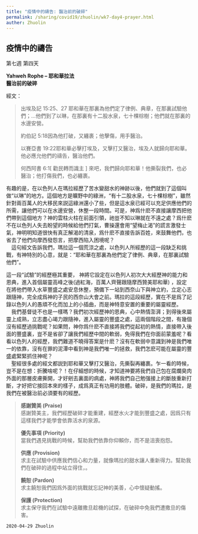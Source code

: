 ```yaml
---
title: "疫情中的禱告: 醫治前的破碎"
permalink: /sharing/covid19/zhuolin/wk7-day4-prayer.html
auther: Zhuolin
---
```

## 疫情中的禱告
第七週 第四天  

**Yahweh Rophe – 耶和華拉法**  
**醫治前的破碎**  

經文：  
> 出埃及記 15:25、27 耶和華在那裏為他們定了律例、典章，在那裏試驗他們；…他們到了以琳，在那裏有十二股水泉，七十棵棕樹；他們就在那裏的水邊安營。  
>
> 約伯記 5:18因為他打破，又纏裹；他擊傷，用手醫治。  
>
> 以賽亞書 19:22耶和華必擊打埃及，又擊打又醫治，埃及人就歸向耶和華。他必應允他們的禱告，醫治他們。  
>
> 何西阿書 6:1[ 勸民轉而識主 ] 來吧，我們歸向耶和華！他撕裂我們，也必醫治；他打傷我們，也必纏裹。  

有趣的是，在以色列人在瑪拉經歷了苦水變甜水的神跡以後，他們就到了這個叫做“以琳”的地方。這個地方是曠野中的綠洲，“有十二股水泉，七十棵棕樹”，雖然針對兩百萬人的大移民來説這綠洲還小了些，但是這水泉已經可以充足供應他們的所需，讓他們可以在水邊安營，休整一段時間。可是，神爲什麽不直接讓摩西把他們帶到這個地方？神的雲柱火柱在前面引領，祂豈不知以琳就在不遠之處？爲什麽不在以色列人失去盼望的時候給他們打氣，曹操還會用“望梅止渴”的謊言激發士氣，神明明知道很快有真正解渴的清泉，爲什麽不直接告訴百姓，來鼓舞他們，也省去了他們向摩西發怨言，把摩西陷入困境呢？  
　這句經文告訴我們，瑪拉這一個荒涼之處，以色列人所經歷的這一段缺乏和挑戰，有神特別的心意，就是：“耶和華在那裏為他們定了律例、典章，在那裏試驗他們”。  

這一段“試驗”的經歷極其重要， 神將它設定在以色列人初次大大經歷神的能力和恩典，進入首個屬靈高峰之後(過紅海，百萬人齊聲跟隨摩西贊美耶和華) ，設定在將他們帶入水草豐盛之處安息休整，預備下一站到西奈山下與神立約，立定心志跟隨神，完全成爲神的子民的西奈山大會之前。瑪拉的這段經歷，實在不是爲了記錄以色列人的愚頑不化而加上的小插曲，而是神特意安置的重要的屬靈經歷。  
　我們基督徒不也是一樣嗎？我們初次經歷神的恩典，心中熱情澎湃；到得後來屬靈上成熟，立志盡心竭力跟隨神，進入屬靈的豐盛之處，這兩個階段之間，有幾個沒有經歷過挑戰呢？如果問，神你爲什麽不直接將我們從起初的熱情，直接帶入後面的豐盛裏，豈不是省卻了讓我們經歷中間的軟弱，免得我們在你面前蒙羞呢？看看以色列人的經歷，我們難道不曉得答案是什麽？沒有在軟弱中意識到神是我們唯一的依靠，沒有在罪的泥潭中看到神是我們唯一的拯救，我們怎麽可能在屬靈的豐盛處緊緊抓住神呢？  
　聖經很多處的經文都説到耶和華又擊打又醫治，先撕裂再纏裹。乍一看的時候，豈不是在想：折騰啥呢？！在仔細想的時候，才知道神要將我們自己包在腐爛臭肉外面的那層皮膚撕開，才好剜去裏面的病處，神將我們自己勉强接上的斷肢重新打斷，才好把它接回本來的樣子，成爲真正有功用的肢體。破碎，是我們的瑪拉，是我們在被醫治前必須要有的經歷。  

> **感謝贊美 (Praise)**  
> 感謝贊美主，我們經歷破碎才能重建，經歷水火才能到豐盛之處，因爲只有這樣我們才能學會依靠活水的泉源。  
>
> **優先事項 (Priority)**  
> 當我們遇見挑戰的時候，幫助我們依靠你仰賴你，而不是沮喪抱怨。  
>
> **供應 (Provision)**  
> 求主在試驗中供應我們信心和力量，就像瑪拉的甜水讓人重新得力。幫助我們在破碎的過程中站立得住，。  
>
> **饒恕 (Pardon)**  
> 求主饒恕我們因爲外面的挑戰就忘記神的美善，心中懷疑動搖。  
>
> **保護 (Protection)**  
> 求主保守我們在試驗中遠離撒旦趁機的試探，在破碎中免我們遭撒旦的傷害。  

`2020-04-29 Zhuolin`  
